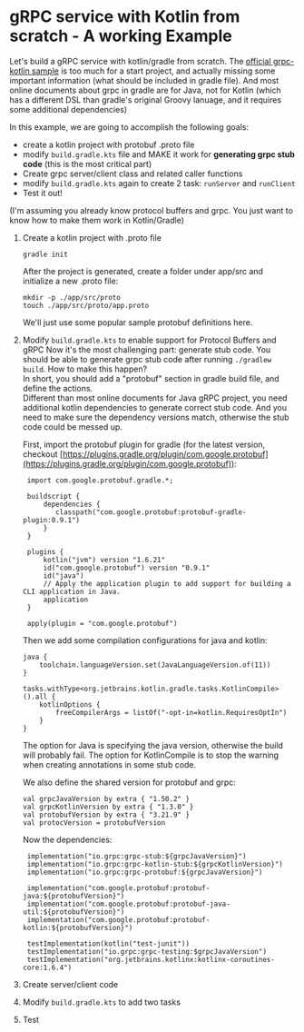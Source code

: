 # gRPC service with Kotlin from scratch - A working Example

Let's build a gRPC service with kotlin/gradle from scratch. The [official grpc-kotlin sample](https://github.com/grpc/grpc-kotlin/tree/master/examples)
is too much for a start project, and actually missing some important information (what should be included in gradle file). And most online documents 
about grpc in gradle are for Java, not for Kotlin (which has a different DSL than gradle's original Groovy lanuage, and it requires some additional dependencies)

In this example, we are going to accomplish the following goals:  
- create a kotlin project with protobuf .proto file
- modify `build.gradle.kts` file and MAKE it work for **generating grpc stub code** (this is the most critical part)  
- Create grpc server/client class and related caller functions
- modify `build.gradle.kts` again to create 2 task: `runServer` and `runClient`
- Test it out!

(I'm assuming you already know protocol buffers and grpc. You just want to know how to make them work in Kotlin/Gradle)  

1. Create a kotlin project with .proto file
   ```
   gradle init
   ```
   After the project is generated, create a folder under app/src and initialize a new .proto file:  
   ```
   mkdir -p ./app/src/proto
   touch ./app/src/proto/app.proto
   ```
   We'll just use some popular sample protobuf definitions here.

2. Modify `build.gradle.kts` to enable support for Protocol Buffers and gRPC
   Now it's the most challenging part: generate stub code. You should be able to generate grpc stub code after running `./gradlew build`. How to make this happen?  
   In short, you should add a "protobuf" section in gradle build file, and define the actions.  
   Different than most online documents for Java gRPC project, you need additional kotlin dependencies to generate correct stub code. And you need to make sure the
   dependency versions match, otherwise the stub code could be messed up.  

   First, import the protobuf plugin for gradle (for the latest version, checkout 
   [https://plugins.gradle.org/plugin/com.google.protobuf](https://plugins.gradle.org/plugin/com.google.protobuf)):  
   ```
    import com.google.protobuf.gradle.*;
    
    buildscript {
        dependencies {
           classpath("com.google.protobuf:protobuf-gradle-plugin:0.9.1")
        }
    }
    
    plugins {
        kotlin("jvm") version "1.6.21"
        id("com.google.protobuf") version "0.9.1"
        id("java")
        // Apply the application plugin to add support for building a CLI application in Java.
        application
    }
    
    apply(plugin = "com.google.protobuf")
   ```
   
   Then we add some compilation configurations for java and kotlin:  
   ```
   java {
       toolchain.languageVersion.set(JavaLanguageVersion.of(11))
   }
   
   tasks.withType<org.jetbrains.kotlin.gradle.tasks.KotlinCompile>().all {
       kotlinOptions {
           freeCompilerArgs = listOf("-opt-in=kotlin.RequiresOptIn")
       }
   }
   ```
   The option for Java is specifying the java version, otherwise the build will probably fail.
   The option for KotlinCompile is to stop the warning when creating annotations in some stub code.  

   We also define the shared version for protobuf and grpc:
   ```
   val grpcJavaVersion by extra { "1.50.2" }
   val grpcKotlinVersion by extra { "1.3.0" }
   val protobufVersion by extra { "3.21.9" }
   val protocVersion = protobufVersion
   ```
     
   Now the dependencies:  
   ```
    implementation("io.grpc:grpc-stub:${grpcJavaVersion}")
    implementation("io.grpc:grpc-kotlin-stub:${grpcKotlinVersion}")
    implementation("io.grpc:grpc-protobuf:${grpcJavaVersion}")

    implementation("com.google.protobuf:protobuf-java:${protobufVersion}")
    implementation("com.google.protobuf:protobuf-java-util:${protobufVersion}")
    implementation("com.google.protobuf:protobuf-kotlin:${protobufVersion}")

    testImplementation(kotlin("test-junit"))
    testImplementation("io.grpc:grpc-testing:$grpcJavaVersion")
    testImplementation("org.jetbrains.kotlinx:kotlinx-coroutines-core:1.6.4")
   ```


4. Create server/client code
5. Modify `build.gradle.kts` to add two tasks
6. Test